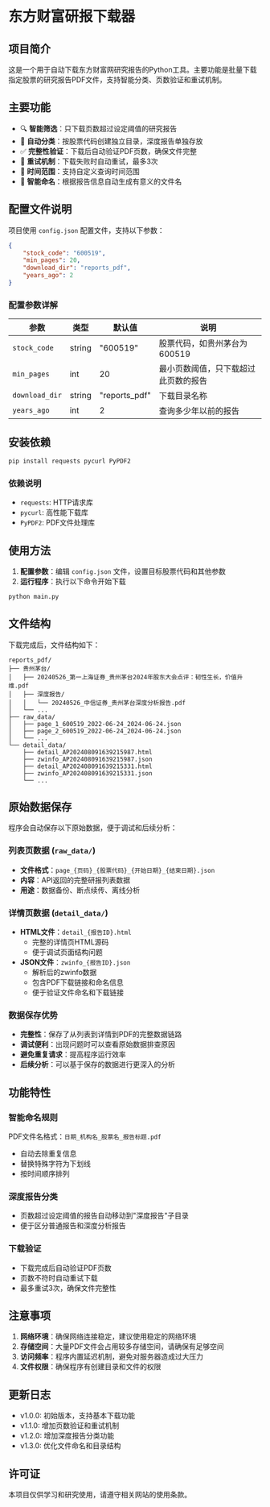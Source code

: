 # 东方财富研报下载器

## 项目简介

这是一个用于自动下载东方财富网研究报告的Python工具。主要功能是批量下载指定股票的研究报告PDF文件，支持智能分类、页数验证和重试机制。

## 主要功能

- 🔍 **智能筛选**：只下载页数超过设定阈值的研究报告
- 📁 **自动分类**：按股票代码创建独立目录，深度报告单独存放
- ✅ **完整性验证**：下载后自动验证PDF页数，确保文件完整
- 🔄 **重试机制**：下载失败时自动重试，最多3次
- 📅 **时间范围**：支持自定义查询时间范围
- 🎯 **智能命名**：根据报告信息自动生成有意义的文件名

## 配置文件说明

项目使用 `config.json` 配置文件，支持以下参数：

```json
{
    "stock_code": "600519",
    "min_pages": 20,
    "download_dir": "reports_pdf",
    "years_ago": 2
}
```

### 配置参数详解

| 参数 | 类型 | 默认值 | 说明 |
|------|------|--------|------|
| `stock_code` | string | "600519" | 股票代码，如贵州茅台为600519 |
| `min_pages` | int | 20 | 最小页数阈值，只下载超过此页数的报告 |
| `download_dir` | string | "reports_pdf" | 下载目录名称 |
| `years_ago` | int | 2 | 查询多少年以前的报告 |

## 安装依赖

```bash
pip install requests pycurl PyPDF2
```

### 依赖说明

- `requests`: HTTP请求库
- `pycurl`: 高性能下载库
- `PyPDF2`: PDF文件处理库

## 使用方法

1. **配置参数**：编辑 `config.json` 文件，设置目标股票代码和其他参数
2. **运行程序**：执行以下命令开始下载

```bash
python main.py
```

## 文件结构

下载完成后，文件结构如下：

```
reports_pdf/
├── 贵州茅台/
│   ├── 20240526_第一上海证券_贵州茅台2024年股东大会点评：韧性生长，价值升维.pdf
│   ├── 深度报告/
│   │   └── 20240526_中信证券_贵州茅台深度分析报告.pdf
│   └── ...
├── raw_data/
│   ├── page_1_600519_2022-06-24_2024-06-24.json
│   ├── page_2_600519_2022-06-24_2024-06-24.json
│   └── ...
└── detail_data/
    ├── detail_AP202408091639215987.html
    ├── zwinfo_AP202408091639215987.json
    ├── detail_AP202408091639215331.html
    ├── zwinfo_AP202408091639215331.json
    └── ...
```

## 原始数据保存

程序会自动保存以下原始数据，便于调试和后续分析：

### 列表页数据 (`raw_data/`)
- **文件格式**：`page_{页码}_{股票代码}_{开始日期}_{结束日期}.json`
- **内容**：API返回的完整研报列表数据
- **用途**：数据备份、断点续传、离线分析

### 详情页数据 (`detail_data/`)
- **HTML文件**：`detail_{报告ID}.html`
  - 完整的详情页HTML源码
  - 便于调试页面结构问题
- **JSON文件**：`zwinfo_{报告ID}.json`
  - 解析后的zwinfo数据
  - 包含PDF下载链接和命名信息
  - 便于验证文件命名和下载链接

### 数据保存优势
- **完整性**：保存了从列表到详情到PDF的完整数据链路
- **调试便利**：出现问题时可以查看原始数据排查原因
- **避免重复请求**：提高程序运行效率
- **后续分析**：可以基于保存的数据进行更深入的分析

## 功能特性

### 智能命名规则

PDF文件名格式：`日期_机构名_股票名_报告标题.pdf`

- 自动去除重复信息
- 替换特殊字符为下划线
- 按时间顺序排列

### 深度报告分类

- 页数超过设定阈值的报告自动移动到"深度报告"子目录
- 便于区分普通报告和深度分析报告

### 下载验证

- 下载完成后自动验证PDF页数
- 页数不符时自动重试下载
- 最多重试3次，确保文件完整性

## 注意事项

1. **网络环境**：确保网络连接稳定，建议使用稳定的网络环境
2. **存储空间**：大量PDF文件会占用较多存储空间，请确保有足够空间
3. **访问频率**：程序内置延迟机制，避免对服务器造成过大压力
4. **文件权限**：确保程序有创建目录和文件的权限

## 更新日志

- v1.0.0: 初始版本，支持基本下载功能
- v1.1.0: 增加页数验证和重试机制
- v1.2.0: 增加深度报告分类功能
- v1.3.0: 优化文件命名和目录结构

## 许可证

本项目仅供学习和研究使用，请遵守相关网站的使用条款。 